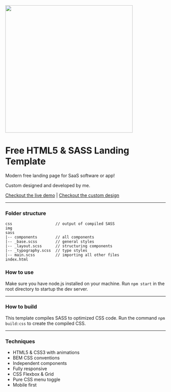 
<img src="https://cdn.dribbble.com/users/3231685/screenshots/14445192/media/23f9cf6d07617635d87d3abb52237af9.png" width="400" height="auto">

# Free HTML5 & SASS Landing Template

Modern free landing page for SaaS software or app! 

Custom designed and developed by me. 

[Checkout the live demo](https://sanderdebr.github.io/html-sass-landing-template/) | [Checkout the custom design](https://dribbble.com/shots/14445192-Landing-page-template)

<hr/>

### Folder structure

```
css                   // output of compiled SASS
img
sass
|-- components        // all components
|-- _base.scss        // general styles
|-- _layout.scss      // structuring components
|-- _typography.scss  // type styles
|-- main.scss         // importing all other files
index.html
```


### How to use
Make sure you have node.js installed on your machine. Run `npm start` in the root directory to startup the dev server.

<hr/>

### How to build
This template compiles SASS to optimized CSS code. Run the command `npm build:css` to create the compiled CSS.

<hr/>

### Techniques
<ul>
  <li>HTML5 & CSS3 with animations</li>
  <li>BEM CSS conventions</li>
  <li>Independent components</li>
  <li>Fully responsive</li>
  <li>CSS Flexbox & Grid</li>
  <li>Pure CSS menu toggle</li>
  <li>Mobile first</li>
</ul>
